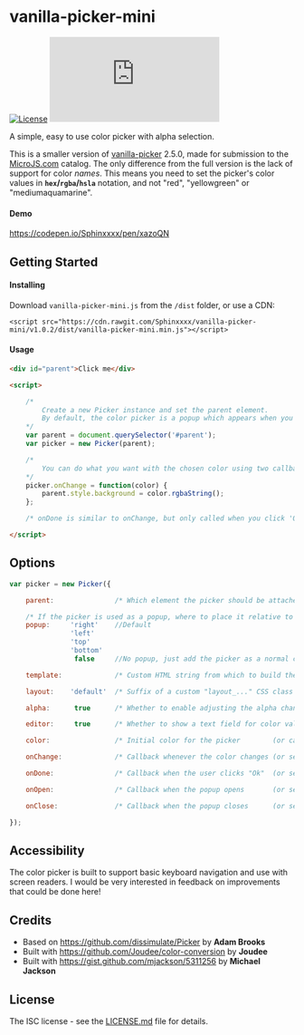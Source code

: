 # vanilla-picker-mini

[![License](https://flat.badgen.net/badge/license/ISC/green)](https://github.com/Sphinxxxx/vanilla-picker-mini/blob/master/LICENSE.md)
[![Size](https://flat.badgen.net/badgesize/gzip/sphinxxxx/vanilla-picker-mini/master/dist/vanilla-picker-mini.min.js?label=min%2Bgzip)](https://github.com/Sphinxxxx/vanilla-picker-mini/tree/master/dist)

A simple, easy to use color picker with alpha selection.

This is a smaller version of [vanilla-picker](https://vanilla-picker.js.org/) 2.5.0, made for submission to the [MicroJS.com](http://microjs.com/) catalog.
The only difference from the full version is the lack of support for color *names*. This means you need to set the picker's color values in **`hex`/`rgba`/`hsla`** notation, and not "red", "yellowgreen" or "mediumaquamarine".

#### Demo

https://codepen.io/Sphinxxxx/pen/xazoQN


## Getting Started

#### Installing

Download `vanilla-picker-mini.js` from the `/dist` folder, or use a CDN:

```
<script src="https://cdn.rawgit.com/Sphinxxxx/vanilla-picker-mini/v1.0.2/dist/vanilla-picker-mini.min.js"></script>
```

#### Usage

```html
<div id="parent">Click me</div>

<script>

    /*
        Create a new Picker instance and set the parent element.
        By default, the color picker is a popup which appears when you click the parent.
    */
    var parent = document.querySelector('#parent');
    var picker = new Picker(parent);

    /*
        You can do what you want with the chosen color using two callbacks: onChange and onDone.
    */
    picker.onChange = function(color) {
        parent.style.background = color.rgbaString();
    };

    /* onDone is similar to onChange, but only called when you click 'Ok' */

</script>
```


## Options

```javascript
var picker = new Picker({

    parent:               /* Which element the picker should be attached to */

    /* If the picker is used as a popup, where to place it relative to the parent */
    popup:     'right'    //Default
               'left'
               'top'
               'bottom'
                false     //No popup, just add the picker as a normal child element of the parent

    template:             /* Custom HTML string from which to build the picker. See /src/picker.pug for required elements and class names */

    layout:    'default'  /* Suffix of a custom "layout_..." CSS class to handle the overall arrangement of the picker elements */

    alpha:      true      /* Whether to enable adjusting the alpha channel */

    editor:     true      /* Whether to show a text field for color value editing */

    color:                /* Initial color for the picker        (or call picker.setColor()) */

    onChange:             /* Callback whenever the color changes (or set  picker.onChange) */

    onDone:               /* Callback when the user clicks "Ok"  (or set  picker.onDone) */

    onOpen:               /* Callback when the popup opens       (or set  picker.onOpen) */

    onClose:              /* Callback when the popup closes      (or set  picker.onClose) */

});
```


## Accessibility

The color picker is built to support basic keyboard navigation and use with screen readers.
I would be very interested in feedback on improvements that could be done here!


## Credits

* Based on https://github.com/dissimulate/Picker by **Adam Brooks**
* Built with https://github.com/Joudee/color-conversion by **Joudee**
* Built with https://gist.github.com/mjackson/5311256 by **Michael Jackson**


## License

The ISC license - see the [LICENSE.md](LICENSE.md) file for details.
